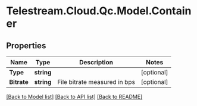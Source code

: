 # Telestream.Cloud.Qc.Model.Container
## Properties

Name | Type | Description | Notes
------------ | ------------- | ------------- | -------------
**Type** | **string** |  | [optional] 
**Bitrate** | **string** | File bitrate measured in bps | [optional] 

[[Back to Model list]](../README.md#documentation-for-models) [[Back to API list]](../README.md#documentation-for-api-endpoints) [[Back to README]](../README.md)

